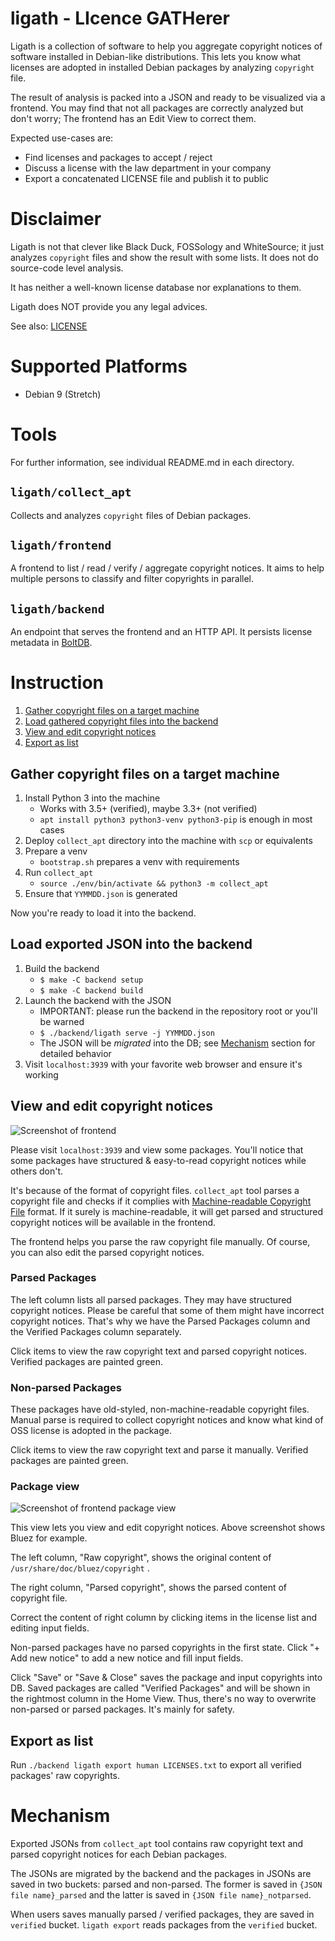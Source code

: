 ligath - LIcence GATHerer
=========================

Ligath is a collection of software to help you aggregate copyright notices of software installed in Debian-like distributions.
This lets you know what licenses are adopted in installed Debian packages by analyzing `copyright` file.

The result of analysis is packed into a JSON and ready to be visualized via a frontend.
You may find that not all packages are correctly analyzed but don't worry; The frontend has an Edit View to correct them.

Expected use-cases are:

 - Find licenses and packages to accept / reject
 - Discuss a license with the law department in your company
 - Export a concatenated LICENSE file and publish it to public


# Disclaimer

Ligath is not that clever like Black Duck, FOSSology and WhiteSource;
it just analyzes `copyright` files and show the result with some lists.
It does not do source-code level analysis.

It has neither a well-known license database nor explanations to them.

Ligath does NOT provide you any legal advices.

See also: [LICENSE](LICENSE)


# Supported Platforms

 - Debian 9 (Stretch)


# Tools

For further information, see individual README.md in each directory.


## `ligath/collect_apt`

Collects and analyzes `copyright` files of Debian packages.


## `ligath/frontend`

A frontend to list / read / verify / aggregate copyright notices. It aims to help multiple persons to classify and filter copyrights in parallel.


## `ligath/backend`

An endpoint that serves the frontend and an HTTP API. It persists license metadata in [BoltDB](https://github.com/boltdb/bolt).


Instruction
===========

1. [Gather copyright files on a target machine](#gather-copyright-files-on-a-target-machine)
2. [Load gathered copyright files into the backend](#load-exported-json-into-the-backend)
3. [View and edit copyright notices](#view-and-edit-copyright-notices)
4. [Export as list](#export-as-list)


Gather copyright files on a target machine
------------------------------------------

1. Install Python 3 into the machine
    - Works with 3.5+ (verified), maybe 3.3+ (not verified)
    - `apt install python3 python3-venv python3-pip` is enough in most cases
2. Deploy `collect_apt` directory into the machine with `scp` or equivalents
3. Prepare a venv
    - `bootstrap.sh` prepares a venv with requirements
4. Run `collect_apt`
    - `source ./env/bin/activate && python3 -m collect_apt`
3. Ensure that `YYMMDD.json` is generated

Now you're ready to load it into the backend.


Load exported JSON into the backend
------------------------------

1. Build the backend
    - `$ make -C backend setup`
    - `$ make -C backend build`
2. Launch the backend with the JSON
    - IMPORTANT: please run the backend in the repository root or you'll be warned
    - `$ ./backend/ligath serve -j YYMMDD.json`
    - The JSON will be *migrated* into the DB; see [Mechanism](#mechanism) section for detailed behavior
3. Visit `localhost:3939` with your favorite web browser and ensure it's working


View and edit copyright notices
-------------------------------

![Screenshot of frontend](img/frontend_home.png)

Please visit `localhost:3939` and view some packages. You'll notice that some packages have structured &
easy-to-read copyright notices while others don't.

It's because of the format of copyright files. `collect_apt` tool parses a copyright file and checks if it complies with
[Machine-readable Copyright File](https://www.debian.org/doc/packaging-manuals/copyright-format/1.0/) format.
If it surely is machine-readable, it will get parsed and structured copyright notices will be available in the frontend.

The frontend helps you parse the raw copyright file manually. Of course, you can also edit the parsed copyright notices.


### Parsed Packages

The left column lists all parsed packages. They may have structured copyright notices.
Please be careful that some of them might have incorrect copyright notices. That's why we have the Parsed Packages
column and the Verified Packages column separately.

Click items to view the raw copyright text and parsed copyright notices. Verified packages are painted green.


### Non-parsed Packages

These packages have old-styled, non-machine-readable copyright files. Manual parse is required to collect copyright
notices and know what kind of OSS license is adopted in the package.

Click items to view the raw copyright text and parse it manually. Verified packages are painted green.


### Package view

![Screenshot of frontend package view](img/frontend_package.png)

This view lets you view and edit copyright notices. Above screenshot shows Bluez for example.

The left column, "Raw copyright", shows the original content of `/usr/share/doc/bluez/copyright` .

The right column, "Parsed copyright", shows the parsed content of copyright file.

Correct the content of right column by clicking items in the license list and editing input fields.

Non-parsed packages have no parsed copyrights in the first state.
Click "+ Add new notice" to add a new notice and fill input fields.

Click "Save" or "Save & Close" saves the package and input copyrights into DB. Saved packages are called
"Verified Packages" and will be shown in the rightmost column in the Home View.
Thus, there's no way to overwrite non-parsed or parsed packages. It's mainly for safety.


Export as list
--------------

Run `./backend ligath export human LICENSES.txt` to export all verified packages' raw copyrights.


Mechanism
=========

Exported JSONs from `collect_apt` tool contains raw copyright text and
parsed copyright notices for each Debian packages.

The JSONs are migrated by the backend and the packages in JSONs are saved in two buckets: parsed and non-parsed.
The former is saved in `{JSON file name}_parsed`
and the latter is saved in `{JSON file name}_notparsed`.

When users saves manually parsed / verified packages, they are saved in `verified` bucket.
`ligath export` reads packages from the `verified` bucket.


